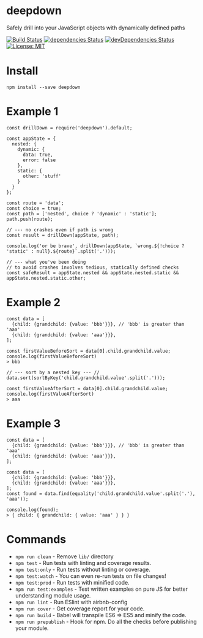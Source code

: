 # deepdown
Safely drill into your JavaScript objects with dynamically defined paths

[![Build Status](https://travis-ci.org/cyrfer/deepdown.svg?branch=master)](https://travis-ci.org/cyrfer/deepdown) [![dependencies Status](https://david-dm.org/cyrfer/deepdown/status.svg)](https://david-dm.org/cyrfer/deepdown) [![devDependencies Status](https://david-dm.org/cyrfer/deepdown/dev-status.svg)](https://david-dm.org/cyrfer/deepdown?type=dev) [![License: MIT](https://img.shields.io/badge/License-MIT-blue.svg)](https://opensource.org/licenses/MIT)

# Install
`npm install --save deepdown`

# Example 1

```
const drillDown = require('deepdown').default;

const appState = {
  nested: {
    dynamic: {
      data: true,
      error: false
    },
    static: {
      other: 'stuff'
    }
  }
};

const route = 'data';
const choice = true;
const path = ['nested', choice ? 'dynamic' : 'static'];
path.push(route);

// --- no crashes even if path is wrong
const result = drillDown(appState, path);

console.log('or be brave', drillDown(appState, `wrong.${!choice ? 'static' : null}.${route}`.split('.')));

// --- what you've been doing
// to avoid crashes involves tedious, statically defined checks
const safeResult = appState.nested && appState.nested.static && appState.nested.static.other;
```

# Example 2

```
const data = [
  {child: {grandchild: {value: 'bbb'}}}, // 'bbb' is greater than 'aaa'
  {child: {grandchild: {value: 'aaa'}}},
];

const firstValueBeforeSort = data[0].child.grandchild.value;
console.log(firstValueBeforeSort)
> bbb

// --- sort by a nested key --- //
data.sort(sortByKey('child.grandchild.value'.split('.')));

const firstValueAfterSort = data[0].child.grandchild.value;
console.log(firstValueAfterSort)
> aaa
```

# Example 3

```
const data = [
  {child: {grandchild: {value: 'bbb'}}}, // 'bbb' is greater than 'aaa'
  {child: {grandchild: {value: 'aaa'}}},
];

const data = [
  {child: {grandchild: {value: 'bbb'}}},
  {child: {grandchild: {value: 'aaa'}}},
];
const found = data.find(equality('child.grandchild.value'.split('.'), 'aaa'));

console.log(found);
> { child: { grandchild: { value: 'aaa' } } }
```

# Commands
- `npm run clean` - Remove `lib/` directory
- `npm test` - Run tests with linting and coverage results.
- `npm test:only` - Run tests without linting or coverage.
- `npm test:watch` - You can even re-run tests on file changes!
- `npm test:prod` - Run tests with minified code.
- `npm run test:examples` - Test written examples on pure JS for better understanding module usage.
- `npm run lint` - Run ESlint with airbnb-config
- `npm run cover` - Get coverage report for your code.
- `npm run build` - Babel will transpile ES6 => ES5 and minify the code.
- `npm run prepublish` - Hook for npm. Do all the checks before publishing your module.
